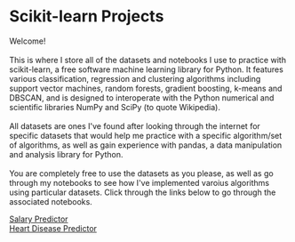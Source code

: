 # Scikit-learn Projects
 Welcome!\
 \
This is where I store all of the datasets and notebooks I use to practice with scikit-learn, a free software machine learning library for Python. It features various classification, regression and clustering algorithms including support vector machines, random forests, gradient boosting, k-means and DBSCAN, and is designed to interoperate with the Python numerical and scientific libraries NumPy and SciPy (to quote Wikipedia).
\
\
All datasets are ones I've found after looking through the internet for specific datasets that would help me practice with a specific algorithm/set of algorithms, as well as gain experience with pandas, a data manipulation and analysis library for Python.
\
\
You are completely free to use the datasets as you please, as well as go through my notebooks to see how I've implemented varoius algorithms using particular datasets. Click through the links below to go through the associated notebooks.

[Salary Predictor](https://github.com/JDPrabasha/scikit/blob/main/SalaryPredictor.ipynb)
\
[Heart Disease Predictor](https://github.com/JDPrabasha/scikit/blob/main/HeartDisease.ipynb)
